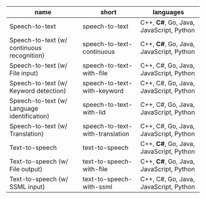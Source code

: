 | name                                          | short                             | languages
| ----                                          | -----                             | ---------
| Speech-to-text                                | speech-to-text                    | C++, __C#__, Go, Java, JavaScript, Python
| Speech-to-text (w/ continuous recognition)    | speech-to-text-continuous         | C++, __C#__, Go, Java, JavaScript, Python
| Speech-to-text (w/ File input)                | speech-to-text-with-file          | C++, C#, Go, Java, JavaScript, Python
| Speech-to-text (w/ Keyword detection)         | speech-to-text-with-keyword       | C++, C#, Go, Java, JavaScript, Python
| Speech-to-text (w/ Language identification)   | speech-to-text-with-lid           | C++, C#, Go, Java, JavaScript, Python
| Speech-to-text (w/ Translation)               | speech-to-text-with-translation   | C++, C#, Go, Java, JavaScript, Python
| Text-to-speech                                | text-to-speech                    | C++, __C#__, Go, Java, JavaScript, Python
| Text-to-speech (w/ File output)               | text-to-speech-with-file          | C++, __C#__, Go, Java, JavaScript, Python
| Text-to-speech (w/ SSML input)                | text-to-speech-with-ssml          | C++, C#, Go, Java, JavaScript, Python

